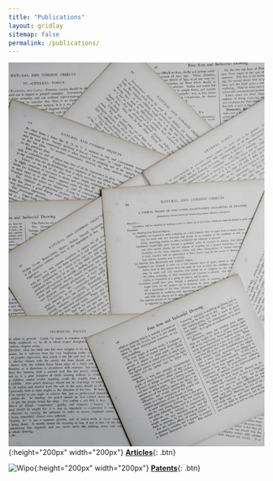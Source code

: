 ```yaml
---
title: "Publications"
layout: gridlay
sitemap: false
permalink: /publications/
---
```


<style>
.btn{
    margin-bottom:0;
}
.jumbotron{
    padding-bottom:0px;
    padding-top:5px;
    margin-top:10px;
    margin-bottom:10px
}
</style>


![Articles](/images/annie-spratt-_dAnK9GJvdY-unsplash.jpg){:height="200px" width="200px"}
[**Articles**](/articles){: .btn}


![Wipo](https://www.weblegal.it/wp-content/uploads/2017/04/uno_wipo.gif){:height="200px" width="200px"}
[**Patents**](/patents){: .btn}
